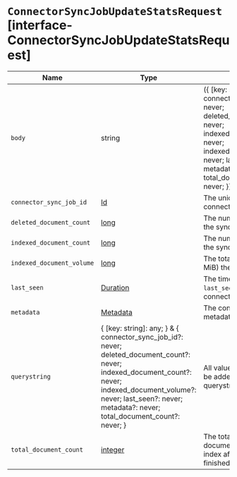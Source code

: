 # `ConnectorSyncJobUpdateStatsRequest` [interface-ConnectorSyncJobUpdateStatsRequest]

| Name | Type | Description |
| - | - | - |
| `body` | string | ({ [key: string]: any; } & { connector_sync_job_id?: never; deleted_document_count?: never; indexed_document_count?: never; indexed_document_volume?: never; last_seen?: never; metadata?: never; total_document_count?: never; }) | All values in `body` will be added to the request body. |
| `connector_sync_job_id` | [Id](./Id.md) | The unique identifier of the connector sync job. |
| `deleted_document_count` | [long](./long.md) | The number of documents the sync job deleted. |
| `indexed_document_count` | [long](./long.md) | The number of documents the sync job indexed. |
| `indexed_document_volume` | [long](./long.md) | The total size of the data (in MiB) the sync job indexed. |
| `last_seen` | [Duration](./Duration.md) | The timestamp to use in the `last_seen` property for the connector sync job. |
| `metadata` | [Metadata](./Metadata.md) | The connector-specific metadata. |
| `querystring` | { [key: string]: any; } & { connector_sync_job_id?: never; deleted_document_count?: never; indexed_document_count?: never; indexed_document_volume?: never; last_seen?: never; metadata?: never; total_document_count?: never; } | All values in `querystring` will be added to the request querystring. |
| `total_document_count` | [integer](./integer.md) | The total number of documents in the target index after the sync job finished. |

